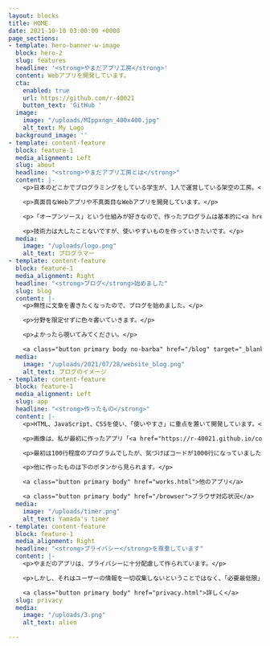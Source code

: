 ```yaml
---
layout: blocks
title: HOME
date: 2021-10-10 03:00:00 +0000
page_sections:
- template: hero-banner-w-image
  block: hero-2
  slug: features
  headline: '<strong>やまだアプリ工房</strong>'
  content: Webアプリを開発しています。
  cta:
    enabled: true
    url: https://github.com/r-40021
    button_text: 'GitHub '
  image:
    image: "/uploads/MIppxngn_400x400.jpg"
    alt_text: My Logo
  background_image: ''
- template: content-feature
  block: feature-1
  media_alignment: Left
  slug: about
  headline: "<strong>やまだアプリ工房とは</strong>"
  content: |-
    <p>日本のどこかでプログラミングをしている学生が、1人で運営している架空の工房。</p>

    <p>真面目なWebアプリや不真面目なWebアプリを開発しています。</p>

    <p>「オープンソース」という仕組みが好きなので、作ったプログラムは基本的に<a href="https://github.com/r-40021" title="GitHub">GitHub</a>で公開しています。</p>

    <p>技術力は大したことないですが、使いやすいものを作っていきたいです。</p>
  media:
    image: "/uploads/logo.png"
    alt_text: プログラマー
- template: content-feature
  block: feature-1
  media_alignment: Right
  headline: "<strong>ブログ</strong>始めました"
  slug: blog
  content: |-
    <p>無性に文章を書きたくなったので、ブログを始めました。</p>

    <p>分野を限定せずに色々書いていきます。</p>

    <p>よかったら覗いてみてください。</p>

    <a class="button primary body no-barba" href="/blog" target="_blank">ブログを見てみる</a>
  media:
    image: "/uploads/2021/07/28/website_blog.png"
    alt_text: ブログのイメージ
- template: content-feature
  block: feature-1
  media_alignment: Left
  slug: app
  headline: "<strong>作ったもの</strong>"
  content: |-
    <p>HTML、JavaScript、CSSを使い、「使いやすさ」に重点を置いて開発しています。</p>

    <p>画像は、私が最初に作ったアプリ「<a href="https://r-40021.github.io/countdown-timer" title="やまだのタイマー" target="_blank">やまだのタイマー</a>」</p>

    <p>最初は100行程度のプログラムでしたが、気づけばコードが1000行になっていました...</p>

    <p>他に作ったものは下のボタンから見られます。</p>

    <a class="button primary body" href="works.html">他のアプリ</a>

    <a class="button primary body" href="/browser">ブラウザ対応状況</a>
  media:
    image: "/uploads/timer.png"
    alt_text: Yamada's timer
- template: content-feature
  block: feature-1
  media_alignment: Right
  headline: "<strong>プライバシー</strong>を尊重しています"
  content: |-
    <p>やまだのアプリは、プライバシーに十分配慮して作られています。</p>

    <p>しかし、それはユーザーの情報を一切収集しないということではなく、「必要最低限」かつ「明示的に」ユーザーの情報を収集するということです。</p>

    <a class="button primary body" href="privacy.html">詳しく</a>
  slug: privacy
  media:
    image: "/uploads/3.png"
    alt_text: alien

---
```

